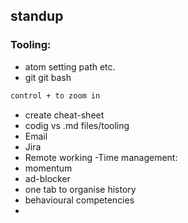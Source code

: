 ## standup
### Tooling:
- atom setting path etc.
- git git bash
``` bash
control + to zoom in
```
- create cheat-sheet
- codig vs .md files/tooling
- Email
- Jira
- Remote working
-Time management:
- momentum
- ad-blocker
- one tab to organise history
- behavioural competencies
- 

